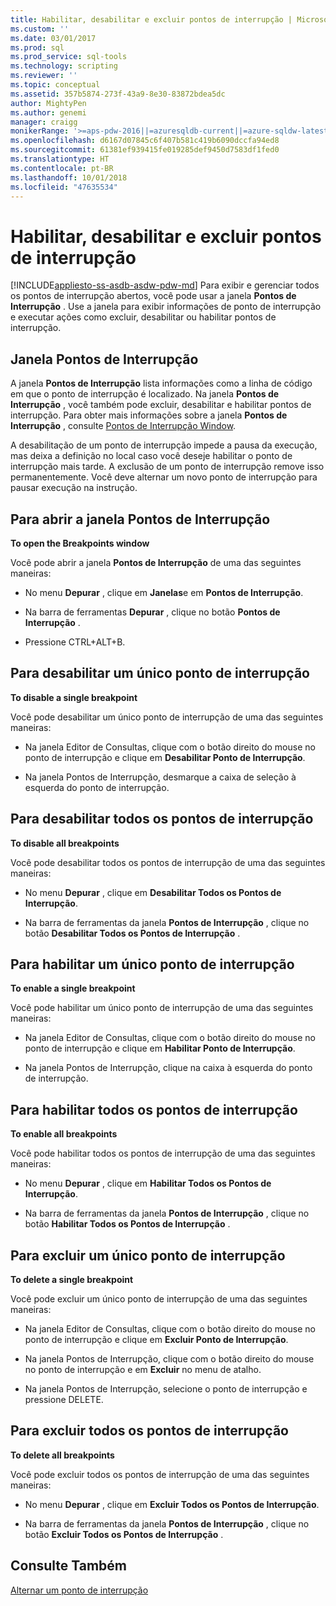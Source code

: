 ```yaml
---
title: Habilitar, desabilitar e excluir pontos de interrupção | Microsoft Docs
ms.custom: ''
ms.date: 03/01/2017
ms.prod: sql
ms.prod_service: sql-tools
ms.technology: scripting
ms.reviewer: ''
ms.topic: conceptual
ms.assetid: 357b5874-273f-43a9-8e30-83872bdea5dc
author: MightyPen
ms.author: genemi
manager: craigg
monikerRange: '>=aps-pdw-2016||=azuresqldb-current||=azure-sqldw-latest||>=sql-server-2016||=sqlallproducts-allversions||>=sql-server-linux-2017||=azuresqldb-mi-current'
ms.openlocfilehash: d6167d07845c6f407b581c419b6090dccfa94ed8
ms.sourcegitcommit: 61381ef939415fe019285def9450d7583df1fed0
ms.translationtype: HT
ms.contentlocale: pt-BR
ms.lasthandoff: 10/01/2018
ms.locfileid: "47635534"
---
```

# <a name="enable-disable-and-delete-breakpoints"></a>Habilitar, desabilitar e excluir pontos de interrupção
[!INCLUDE[appliesto-ss-asdb-asdw-pdw-md](../../includes/appliesto-ss-asdb-asdw-pdw-md.md)]
  Para exibir e gerenciar todos os pontos de interrupção abertos, você pode usar a janela **Pontos de Interrupção** . Use a janela para exibir informações de ponto de interrupção e executar ações como excluir, desabilitar ou habilitar pontos de interrupção.  
  
## <a name="the-breakpoints-window"></a>Janela Pontos de Interrupção  
 A janela **Pontos de Interrupção** lista informações como a linha de código em que o ponto de interrupção é localizado. Na janela **Pontos de Interrupção** , você também pode excluir, desabilitar e habilitar pontos de interrupção. Para obter mais informações sobre a janela **Pontos de Interrupção** , consulte [Pontos de Interrupção Window](../../relational-databases/scripting/transact-sql-debugger-breakpoints-window.md).  
  
 A desabilitação de um ponto de interrupção impede a pausa da execução, mas deixa a definição no local caso você deseje habilitar o ponto de interrupção mais tarde. A exclusão de um ponto de interrupção remove isso permanentemente. Você deve alternar um novo ponto de interrupção para pausar execução na instrução.  
  
## <a name="to-open-the-breakpoints-window"></a>Para abrir a janela Pontos de Interrupção  
 **To open the Breakpoints window**  
  
 Você pode abrir a janela **Pontos de Interrupção** de uma das seguintes maneiras:  
  
-   No menu **Depurar** , clique em **Janelas**e em **Pontos de Interrupção**.  
  
-   Na barra de ferramentas **Depurar** , clique no botão **Pontos de Interrupção** .  
  
-   Pressione CTRL+ALT+B.  
  
## <a name="to-disable-a-single-breakpoint"></a>Para desabilitar um único ponto de interrupção  
 **To disable a single breakpoint**  
  
 Você pode desabilitar um único ponto de interrupção de uma das seguintes maneiras:  
  
-   Na janela Editor de Consultas, clique com o botão direito do mouse no ponto de interrupção e clique em **Desabilitar Ponto de Interrupção**.  
  
-   Na janela Pontos de Interrupção, desmarque a caixa de seleção à esquerda do ponto de interrupção.  
  
## <a name="to-disable-all-breakpoints"></a>Para desabilitar todos os pontos de interrupção  
 **To disable all breakpoints**  
  
 Você pode desabilitar todos os pontos de interrupção de uma das seguintes maneiras:  
  
-   No menu **Depurar** , clique em **Desabilitar Todos os Pontos de Interrupção**.  
  
-   Na barra de ferramentas da janela **Pontos de Interrupção** , clique no botão **Desabilitar Todos os Pontos de Interrupção** .  
  
## <a name="to-enable-a-single-breakpoint"></a>Para habilitar um único ponto de interrupção  
 **To enable a single breakpoint**  
  
 Você pode habilitar um único ponto de interrupção de uma das seguintes maneiras:  
  
-   Na janela Editor de Consultas, clique com o botão direito do mouse no ponto de interrupção e clique em **Habilitar Ponto de Interrupção**.  
  
-   Na janela Pontos de Interrupção, clique na caixa à esquerda do ponto de interrupção.  
  
## <a name="to-enable-all-breakpoints"></a>Para habilitar todos os pontos de interrupção  
 **To enable all breakpoints**  
  
 Você pode habilitar todos os pontos de interrupção de uma das seguintes maneiras:  
  
-   No menu **Depurar** , clique em **Habilitar Todos os Pontos de Interrupção**.  
  
-   Na barra de ferramentas da janela **Pontos de Interrupção** , clique no botão **Habilitar Todos os Pontos de Interrupção** .  
  
## <a name="to-delete-a-single-breakpoint"></a>Para excluir um único ponto de interrupção  
 **To delete a single breakpoint**  
  
 Você pode excluir um único ponto de interrupção de uma das seguintes maneiras:  
  
-   Na janela Editor de Consultas, clique com o botão direito do mouse no ponto de interrupção e clique em **Excluir Ponto de Interrupção**.  
  
-   Na janela Pontos de Interrupção, clique com o botão direito do mouse no ponto de interrupção e em **Excluir** no menu de atalho.  
  
-   Na janela Pontos de Interrupção, selecione o ponto de interrupção e pressione DELETE.  
  
## <a name="to-delete-all-breakpoints"></a>Para excluir todos os pontos de interrupção  
 **To delete all breakpoints**  
  
 Você pode excluir todos os pontos de interrupção de uma das seguintes maneiras:  
  
-   No menu **Depurar** , clique em **Excluir Todos os Pontos de Interrupção**.  
  
-   Na barra de ferramentas da janela **Pontos de Interrupção** , clique no botão **Excluir Todos os Pontos de Interrupção** .  
  
## <a name="see-also"></a>Consulte Também  
 [Alternar um ponto de interrupção](../../relational-databases/scripting/toggle-a-breakpoint.md)  
  
  
